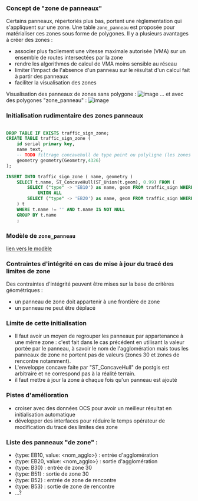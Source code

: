### Concept de "zone de panneaux"  
Certains panneaux, répertoriés plus bas, portent une règlementation qui s'appliquent sur une zone. Une table `zone_panneau` est proposée pour matérialiser ces zones sous forme de polygones.
Il y a plusieurs avantages à créer des zones : 

- associer plus facilement une vitesse maximale autorisée (VMA) sur un ensemble de routes intersectées par la zone
- rendre les algorithmes de calcul de VMA moins sensible au réseau
- limiter l'impact de l'absence d'un panneau sur le résultat d'un calcul fait à partir des panneaux
- faciliter la visualisation des zones

Visualisation des panneaux de zones sans polygone : 
![image](https://github.com/IGNF/pano/assets/8489451/4b24b638-8834-45b5-ab16-d90fb9b8d61f)
... et avec des polygones "zone_panneau" : 
![image](https://github.com/IGNF/pano/assets/8489451/441e060f-af16-4243-9d60-c6bca6a0d9fd)

### Initialisation rudimentaire des zones panneaux 
```sql

DROP TABLE IF EXISTS traffic_sign_zone;
CREATE TABLE traffic_sign_zone (
	id serial primary key,
	name text,
	-- TODO filtrage concavehull de type point ou polyligne (les zones avec 1 ou 2 points...)
	geometry geometry(Geometry,4326)
);

INSERT INTO traffic_sign_zone ( name, geometry )
	SELECT t.name, ST_ConcaveHull(ST_Union(t.geom), 0.99) FROM (
		SELECT ("type" -> 'EB10') as name, geom FROM traffic_sign WHERE "type" ? 'EB10'
			UNION ALL
		SELECT ("type" -> 'EB20') as name, geom FROM traffic_sign WHERE "type" ? 'EB20'
	) t 
	WHERE t.name != '' AND t.name IS NOT NULL
	GROUP BY t.name
	;

```
### Modèle de `zone_panneau`
[lien vers le modèle](zone.pano.md)

### Contraintes d'intégrité en cas de mise à jour du tracé des limites de zone
Des contraintes d'intégrité peuvent être mises sur la base de critères géométriques : 
- un panneau de zone doit appartenir à une frontière de zone
- un panneau ne peut être déplacé

### Limite de cette initialisation

- Il faut avoir un moyen de regrouper les panneaux par appartenance à une même zone : c'est fait dans le cas précédent en utilisant la valeur portée par le panneau, à savoir le nom de l'agglomération mais tous les panneaux de zone ne portent pas de valeurs (zones 30 et zones de rencontre notamment).
- L'enveloppe concave faite par "ST_ConcaveHull" de postgis est arbitraire et ne correspond pas à la réalité terrain.
- il faut mettre à jour la zone à chaque fois qu'un panneau est ajouté

### Pistes d'amélioration

- croiser avec des données OCS pour avoir un meilleur résultat en initialisation automatique
- développer des interfaces pour réduire le temps opérateur de modification du tracé des limites des zone


### Liste des panneaux "de zone" :  

- {type: EB10, value: <nom_agglo>} : entrée d'agglomération
- {type: EB20, value: <nom_agglo>} : sortie d'agglomération
- {type: B30} : entrée de zone 30
- {type: B51} : sortie de zone 30
- {type: B52} : entrée de zone de rencontre
- {type: B53} : sortie de zone de rencontre
- ...?
